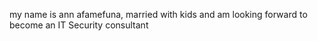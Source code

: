 my name is ann afamefuna, married with kids and am looking forward to become an IT Security consultant
